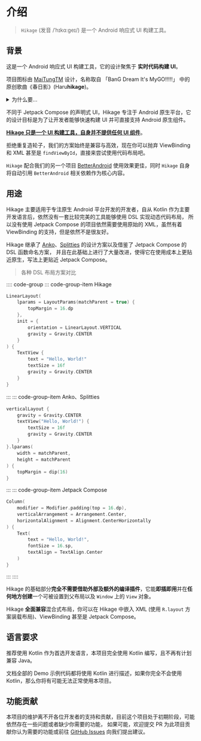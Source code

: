 # 介绍

> `Hikage` (发音 /ˈhɪkɑːɡeɪ/) 是一个 Android 响应式 UI 构建工具。

## 背景

这是一个 Android 响应式 UI 构建工具，它的设计聚焦于 **实时代码构建 UI**。

项目图标由 [MaiTungTM](https://github.com/Lagrio) 设计，名称取自 「BanG Dream It's MyGO!!!!!」 中的原创歌曲《春日影》(Haru**hikage**)。

<details><summary>为什么要...</summary>
  <div align="center">
  <img src="/images/nagasaki_soyo.png" width = "100" height = "100" alt="LOGO"/>

  **なんで春日影レイアウト使いの？**
  </div>
</details>

不同于 Jetpack Compose 的声明式 UI，Hikage 专注于 Android 原生平台，它的设计目标是为了让开发者能够快速构建 UI 并可直接支持 Android 原生组件。

**<u>Hikage 只是一个 UI 构建工具，自身并不提供任何 UI 组件</u>**。

拒绝重复造轮子，我们的方案始终是兼容与高效，现在你可以抛弃 ViewBinding 和 XML 甚至是 `findViewById`，直接来尝试使用代码布局吧。

`Hikage` 配合我们的另一个项目 [BetterAndroid](https://github.com/BetterAndroid/BetterAndroid) 使用效果更佳，同时 `Hikage` 自身将自动引用 `BetterAndroid` 相关依赖作为核心内容。

## 用途

Hikage 主要适用于专注原生 Android 平台开发的开发者，自从 Kotlin 作为主要开发语言后，依然没有一套比较完美的工具能够使用 DSL 实现动态代码布局，
所以没有使用 Jetpack Compose 的项目依然需要使用原始的 XML，虽然有着 ViewBinding 的支持，但是依然不是很友好。

Hikage 继承了 [Anko](https://github.com/Kotlin/anko)、[Splitties](https://github.com/LouisCAD/Splitties) 的设计方案以及借鉴了 Jetpack Compose 的 DSL 函数命名方案，
并且在此基础上进行了大量改进，使得它在使用成本上更贴近原生，写法上更贴近 Jetpack Compose。

> 各种 DSL 布局方案对比

:::: code-group
::: code-group-item Hikage

```kotlin
LinearLayout(
    lparams = LayoutParams(matchParent = true) {
        topMargin = 16.dp
    },
    init = {
        orientation = LinearLayout.VERTICAL
        gravity = Gravity.CENTER
    }
) {
    TextView {
        text = "Hello, World!"
        textSize = 16f
        gravity = Gravity.CENTER
    }
}
```

:::
::: code-group-item Anko、Splitties

```kotlin
verticalLayout {
    gravity = Gravity.CENTER
    textView("Hello, World!") {
        textSize = 16f
        gravity = Gravity.CENTER
    }
}.lparams(
    width = matchParent,
    height = matchParent
) {
    topMargin = dip(16)
}
```

:::
::: code-group-item Jetpack Compose

```kotlin
Column(
    modifier = Modifier.padding(top = 16.dp),
    verticalArrangement = Arrangement.Center,
    horizontalAlignment = Alignment.CenterHorizontally
) {
    Text(
        text = "Hello, World!",
        fontSize = 16.sp,
        textAlign = TextAlign.Center
    )
}
```

:::
::::

Hikage 的基础部分**完全不需要借助外部及额外的编译插件**，它能**即插即用**并在**任何地方创建**一个可被设置到父布局以及 `Window` 上的 `View` 对象。

Hikage **全面兼容**混合式布局，你可以在 Hikage 中嵌入 XML (使用 `R.layout` 方案装载布局)、ViewBinding 甚至是 Jetpack Compose。

## 语言要求

推荐使用 Kotlin 作为首选开发语言，本项目完全使用 Kotlin 编写，且不再有计划兼容 Java。

文档全部的 Demo 示例代码都将使用 Kotlin 进行描述，如果你完全不会使用 Kotlin，那么你将有可能无法正常使用本项目。

## 功能贡献

本项目的维护离不开各位开发者的支持和贡献，目前这个项目处于初期阶段，可能依然存在一些问题或者缺少你需要的功能，
如果可能，欢迎提交 PR 为此项目贡献你认为需要的功能或前往 [GitHub Issues](repo://issues) 向我们提出建议。